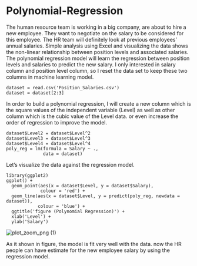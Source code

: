 # Polynomial-Regression
The human resource team is working in a big company, are about to hire a new employee. They want to negotiate on the salary to be considered for this employee. 
The HR team will definitely look at previous employees’ annual salaries. Simple analysis using Excel and visualizing the data shows the non-linear relationship between position levels and associated salaries.
The polynomial regression model will learn the regression between position levels and salaries to predict the new salary.
I only interested in salary column and position level column, so I reset the data set to keep these two columns in machine learning model.

```
dataset = read.csv('Position_Salaries.csv')
dataset = dataset[2:3]
```
In order to build a polynomial regression, I will create a new column which is the square values of the independent variable (Level) as well as other column which is the cubic value of the Level data. or even increase the order of regression to improve the model.

```
dataset$Level2 = dataset$Level^2
dataset$Level3 = dataset$Level^3
dataset$Level4 = dataset$Level^4
poly_reg = lm(formula = Salary ~ .,
              data = dataset)
```

Let’s visualize the data against the regression model.

```
library(ggplot2)
ggplot() +
  geom_point(aes(x = dataset$Level, y = dataset$Salary),
             colour = 'red') +
  geom_line(aes(x = dataset$Level, y = predict(poly_reg, newdata = dataset)),
            colour = 'blue') +
  ggtitle('figure (Polynomial Regression)') +
  xlab('Level') +
  ylab('Salary')
  ```
  ![plot_zoom_png (1)](https://user-images.githubusercontent.com/46178706/63399727-6dbf9800-c39f-11e9-9ad5-5346a4fa12cc.jpg)
  
As it shown in figure, the model is fit very well with the data. now the HR people can have estimate for the new employee salary by using the regression model. 
